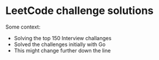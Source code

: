 # LeetCode challenge solutions


Some context:
* Solving the top 150 Interview challanges
* Solved the challenges initially with Go
* This might change further down the line

